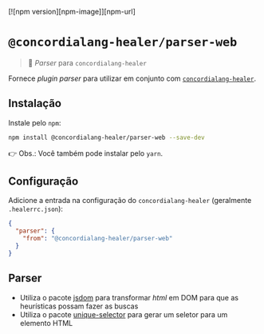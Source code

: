 [![npm version][npm-image]][npm-url]

# `@concordialang-healer/parser-web`

> 🔌 _Parser_ para `concordialang-healer`

Fornece _plugin parser_ para utilizar em conjunto com [`concordialang-healer`](https://github.com/concordialang/healer#readme).

## Instalação

Instale pelo `npm`:

```bash
npm install @concordialang-healer/parser-web --save-dev
```

👉 Obs.: Você também pode instalar pelo `yarn`.

## Configuração

Adicione a entrada na configuração do `concordialang-healer` (geralmente `.healerrc.json`):

```json
{
  "parser": {
    "from": "@concordialang-healer/parser-web"
  }
}
```

## Parser

- Utiliza o pacote [jsdom](https://github.com/jsdom/jsdom) para transformar _html_ em DOM para que as heurísticas possam fazer as buscas
- Utiliza o pacote [unique-selector](https://github.com/ericclemmons/unique-selector) para gerar um seletor para um elemento HTML

